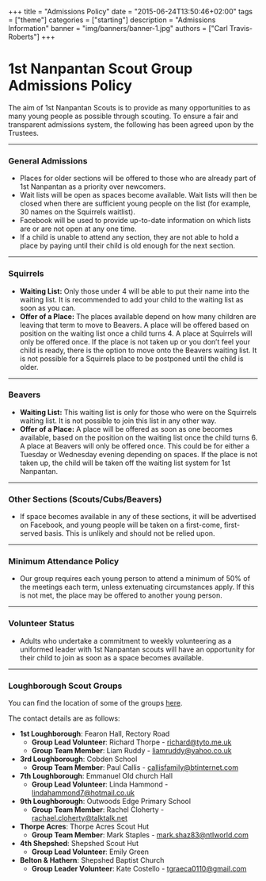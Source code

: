 +++
title = "Admissions Policy"
date = "2015-06-24T13:50:46+02:00"
tags = ["theme"]
categories = ["starting"]
description = "Admissions Information"
banner = "img/banners/banner-1.jpg"
authors = ["Carl Travis-Roberts"]
+++

# 1st Nanpantan Scout Group Admissions Policy

The aim of 1st Nanpantan Scouts is to provide as many opportunities to as many young people as possible through scouting. To ensure a fair and transparent admissions system, the following has been agreed upon by the Trustees.

---

### General Admissions

* Places for older sections will be offered to those who are already part of 1st Nanpantan as a priority over newcomers.
* Wait lists will be open as spaces become available. Wait lists will then be closed when there are sufficient young people on the list (for example, 30 names on the Squirrels waitlist).
* Facebook will be used to provide up-to-date information on which lists are or are not open at any one time.
* If a child is unable to attend any section, they are not able to hold a place by paying until their child is old enough for the next section.

---

### Squirrels

* **Waiting List:** Only those under 4 will be able to put their name into the waiting list. It is recommended to add your child to the waiting list as soon as you can.
* **Offer of a Place:** The places available depend on how many children are leaving that term to move to Beavers. A place will be offered based on position on the waiting list once a child turns 4. A place at Squirrels will only be offered once. If the place is not taken up or you don’t feel your child is ready, there is the option to move onto the Beavers waiting list. It is not possible for a Squirrels place to be postponed until the child is older.

---

### Beavers

* **Waiting List:** This waiting list is only for those who were on the Squirrels waiting list. It is not possible to join this list in any other way.
* **Offer of a Place:** A place will be offered as soon as one becomes available, based on the position on the waiting list once the child turns 6. A place at Beavers will only be offered once. This could be for either a Tuesday or Wednesday evening depending on spaces. If the place is not taken up, the child will be taken off the waiting list system for 1st Nanpantan.

---

### Other Sections (Scouts/Cubs/Beavers)

* If space becomes available in any of these sections, it will be advertised on Facebook, and young people will be taken on a first-come, first-served basis. This is unlikely and should not be relied upon.

---

### Minimum Attendance Policy

* Our group requires each young person to attend a minimum of 50% of the meetings each term, unless extenuating circumstances apply. If this is not met, the place may be offered to another young person.

---

### Volunteer Status

* Adults who undertake a commitment to weekly volunteering as a uniformed leader with 1st Nanpantan scouts will have an opportunity for their child to join as soon as a space becomes available.

---

### Loughborough Scout Groups

You can find the location of some of the groups [here](https://goo.gl/maps/jdauA5GazJGxQYbx5).

The contact details are as follows:

* **1st Loughborough**: Fearon Hall, Rectory Road
    * **Group Lead Volunteer**: Richard Thorpe - richard@tyto.me.uk
    * **Group Team Member**: Liam Ruddy - liamruddy@yahoo.co.uk 
* **3rd Loughborough**: Cobden School 
    * **Group Team Member**: Paul Callis - callisfamily@btinternet.com
* **7th Loughborough**: Emmanuel Old church Hall 
    * **Group Lead Volunteer**: Linda Hammond - lindahammond7@hotmail.co.uk
* **9th Loughborough**: Outwoods Edge Primary School 
    * **Group Team Member**: Rachel Cloherty - rachael.cloherty@talktalk.net
* **Thorpe Acres**: Thorpe Acres Scout Hut 
    * **Group Team Member**: Mark Staples - mark.shaz83@ntlworld.com 
* **4th Shepshed**: Shepshed Scout Hut
    * **Group Lead Volunteer**: Emily Green 
* **Belton & Hathern**: Shepshed Baptist Church
    * **Group Leader Volunteer**: Kate Costello - tgraeca0110@gmail.com 
